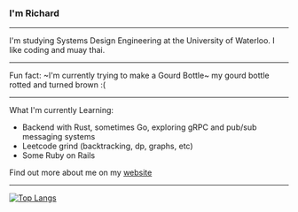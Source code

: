 ### I'm Richard
***
I'm studying Systems Design Engineering at the University of Waterloo. I like coding and muay thai.
***
Fun fact: ~I'm currently trying to make a Gourd Bottle~ my gourd bottle rotted and turned brown :(
***
What I'm currently Learning:

- Backend with Rust, sometimes Go, exploring gRPC and pub/sub messaging systems
- Leetcode grind (backtracking, dp, graphs, etc)
- Some Ruby on Rails 




Find out more about me on my [website](https://www.richard-zhang.ca)

***
[![Top Langs](https://github-readme-stats-git-masterrstaa-rickstaa.vercel.app/api/top-langs/?username=notzree&theme=dracula)](https://github.com/anuraghazra/github-readme-stats)


<!--
**notzree/notzree** is a ✨ _special_ ✨ repository because its `README.md` (this file) appears on your GitHub profile.

Here are some ideas to get you started:

- 🔭 I’m currently working on ...
- 🌱 I’m currently learning ...
- 👯 I’m looking to collaborate on ...
- 🤔 I’m looking for help with ...
- 💬 Ask me about ...
- 📫 How to reach me: ...
- 😄 Pronouns: ...
- ⚡ Fun fact: ...
-->


